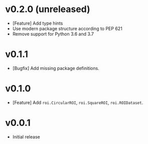 # v0.2.0 (unreleased)

* [Feature] Add type hints
* Use modern package structure according to PEP 621
* Remove support for Python 3.6 and 3.7

# v0.1.1

* [Bugfix] Add missing package definitions.

# v0.1.0

* [Feature] Add `roi.CircularROI`, `roi.SquareROI`, `roi.ROIDataset`.

# v0.0.1

* Initial release
